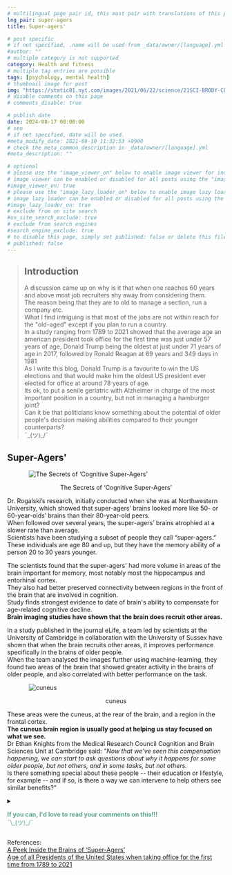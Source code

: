 ```yaml
---
# multilingual page pair id, this must pair with translations of this page. (This name must be unique)
lng_pair: super-agers
title: Super-agers'

# post specific
# if not specified, .name will be used from _data/owner/[language].yml
#author: ""
# multiple category is not supported
category: Health and fitness
# multiple tag entries are possible
tags: [psychology, mental health]
# thumbnail image for post
img: "https://static01.nyt.com/images/2021/06/22/science/21SCI-BRODY-CENTENARIANS/21SCI-BRODY-CENTENARIANS-superJumbo.jpg?quality=75&auto=webp"
# disable comments on this page
# comments_disable: true

# publish date
date: 2024-08-17 08:00:00
# seo
# if not specified, date will be used.
#meta_modify_date: 2021-08-10 11:32:53 +0900
# check the meta_common_description in _data/owner/[language].yml
#meta_description: ""

# optional
# please use the "image_viewer_on" below to enable image viewer for individual pages or posts (_posts/ or [language]/_posts folders).
# image viewer can be enabled or disabled for all posts using the "image_viewer_posts: true" setting in _data/conf/main.yml.
#image_viewer_on: true
# please use the "image_lazy_loader_on" below to enable image lazy loader for individual pages or posts (_posts/ or [language]/_posts folders).
# image lazy loader can be enabled or disabled for all posts using the "image_lazy_loader_posts: true" setting in _data/conf/main.yml.
#image_lazy_loader_on: true
# exclude from on site search
#on_site_search_exclude: true
# exclude from search engines
#search_engine_exclude: true
# to disable this page, simply set published: false or delete this file
# published: false
---
```


<style>
container{
float:left;
width:100%;
margin-bottom: 10px;  
 }
image-container{
width: 30%;
float:left;
border: hidden;
margin: 20px;
}
img{
object-fit:contain;
}
container-text{
/_ width: 40%;
margin-left: 5px;_/
display: block;
margin-top: 20px;
padding-top: 1 px;
/_ border: solid 1px; _/
}

    ol{
        list-style-type: upper-roman;

    }

/_ used as <p class="vertical"></p> instead I can also use <blockquote>
or > in md
_/
video-container{  
 width: 60%;
float:left;
border: hidden;
margin: 20px;
}

    iframe{
       position: relative;
        top: 0;
        left: 0;
        width: 100%;
        height: 100%;
        object-fit-contain;
    }


    .vertical{
    border-left: 4px solid;
    border-right: 4px solid;
    border-radius: 25px;
    color: blue;
    background-color: #111111;
    margin;0 0 0 -3;
    padding:0 0 0 1em

}
vertical-text{
color: #bbbbbb;

font-family: cursive;
}
/_ frames text in middle of page _/
framed-text{
display:block;
border:inset;
width:90%;
margin:0.5em auto 0.5em auto;
padding:0.5em;
}
unframed-text{
display:block;
width:90%;
margin:0.5em auto 0.5em auto;
padding:0.5em;

}
.add-right-shadow {
border-bottom:solid 2px;
border-right:solid 2px;
box-shadow:5px 10px 18px;
margin-bottom:2em;
}
/** on hover paragraph **/
.my-p{
display:inline;
color:#5ba487;
}
.my-p:hover{
text-decoration: underline;
cursor:pointer;
}

/** Center an element **/
.center {
display: block;
margin-left: auto;
margin-right: auto;
}
/** align element to the left **/
.left{
display: block;
align:left
margin: 1em;
/_border:solid 1px; _/
}

</style>
<blockquote>
<h2>Introduction</h2>

A discussion came up on why is it that when one reaches 60 years and above most job recruiters shy away from considering them.<br>
The reason being that they are to old to manage a section, run a company etc. <br>
What I find intriguing is that most of the jobs are not within reach for the "old-aged" except if you plan to run a country.<br>
In a study ranging from 1789 to 2021 showed that the average age an american president took office for the first time was just under 57 years of age, Donald Trump being the oldest at just under 71 years of age in 2017, followed by Ronald Reagan at 69 years and 349 days in 1981<br>
As I write this blog, Donald Trump is a favourite to win the US elections and that would make him the oldest US president ever elected for office at around 78 years of age.<br>
Its ok, to put a senile geriatric with Alzheimer in charge of the most important position in a country, but not in managing a hamburger joint?<br>
Can it be that politicians know something about the potential of older people's decision making abilities compared to their younger counterparts?<br>
¯\_(ツ)\_/¯<br>

</blockquote>
<h2>Super-Agers'</h2>
<div class="center" style="width:80%">
  <img src="https://static01.nyt.com/images/2021/06/22/science/21SCI-BRODY-CENTENARIANS/21SCI-BRODY-CENTENARIANS-superJumbo.jpg?quality=75&auto=webp" alt="The Secrets of ‘Cognitive Super-Agers’">
  <p style="text-align:center">The Secrets of ‘Cognitive Super-Agers’</p>
</div>
<p>
Dr. Rogalski’s research, initially conducted when she was at Northwestern University, which showed that super-agers’ brains looked more like 50- or 60-year-olds’ brains than their 80-year-old peers. <br>
When followed over several years, the super-agers’ brains atrophied at a slower rate than average.<br>
Scientists have been studying a subset of people they call “super-agers.”<br>
These individuals are age 80 and up, but they have the memory ability of a person 20 to 30 years younger.
</p>
<p>
The scientists found that the super-agers' had more volume in areas of the brain important for memory, most notably most the hippocampus and entorhinal cortex.<br>
They also had better preserved connectivity between regions in the front of the brain that are involved in cognition.<br>
Study finds strongest evidence to date of brain's ability to compensate for age-related cognitive decline.<br>
<strong>Brain imaging studies have shown that the brain does recruit other areas.</strong><br>
<p>
In a study published in the journal eLife, a team led by scientists at the University of Cambridge in collaboration with the University of Sussex have shown that when the brain recruits other areas, it improves performance specifically in the brains of older people.<br>
When the team analysed the images further using machine-learning, they found two areas of the brain that showed greater activity in the brains of older people, and also correlated with better performance on the task.<br>
<div class="center" style="width:80%">
  <img src="https://upload.wikimedia.org/wikipedia/commons/thumb/e/ea/Sobo_1909_624_-_Cuneus.png/1280px-Sobo_1909_624_-_Cuneus.png" alt="cuneus">
  <p style="text-align:center">cuneus</p>
</div>
These areas were the cuneus, at the rear of the brain, and a region in the frontal cortex.<br>
<strong>The cuneus brain region is usually good at helping us stay focused on what we see.</strong><br>
Dr Ethan Knights from the Medical Research Council Cognition and Brain Sciences Unit at Cambridge said: <i>"Now that we've seen this compensation happening, we can start to ask questions about why it happens for some older people, but not others, and in some tasks, but not others.</i><br>
Is there something special about these people -- their education or lifestyle, for example -- and if so, is there a way we can intervene to help others see similar benefits?"<br>
</p>
<details>
        <summary>
        <p>
        <div class="my-p">
         <strong>If you can, I'd love to read your comments on this!!!</strong><br>
        ¯\_(ツ)_/¯<br>
        </div>        
        </p>
        </summary>
        <p>
        Please use <strong>DISQUS</strong> at bottom of each blog to post comments.<br>
        This way I'll be notified when you add a comment etc.<br>
        It's free and easy to use, just create an account if you're a new user.<br>
        </p>
</details>
<p>
References:<br>
<a href="https://www.nytimes.com/2024/04/29/well/mind/super-agers-study.html">A Peek Inside the Brains of ‘Super-Agers’</a><br>
<a href="https://www.statista.com/statistics/1035542/age-incumbent-us-presidents-first-taking-office/">Age of all Presidents of the United States when taking office for the first time from 1789 to 2021</a><br>
</p>
